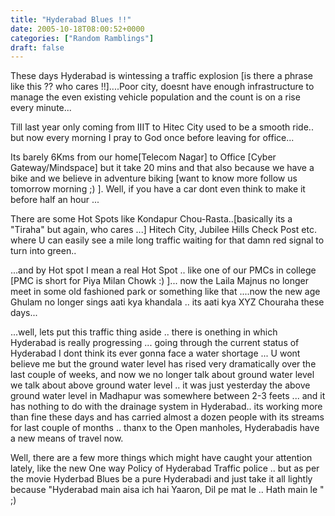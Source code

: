 ```yaml
---
title: "Hyderabad Blues !!"
date: 2005-10-18T08:00:52+0000
categories: ["Random Ramblings"]
draft: false
---
```


These days Hyderabad is wintessing a  traffic explosion [is there a phrase like this ?? who cares !!]....Poor city, doesnt have enough infrastructure to manage the even existing vehicle population and the count is on a rise every minute...

Till last year only coming from IIIT to Hitec City used to be a smooth ride.. but now every morning I  pray to God once before leaving for office... 

Its barely 6Kms from our home[Telecom Nagar] to Office [Cyber Gateway/Mindspace] but it take 20 mins and that also because we have a bike and we believe in adventure biking [want to know more follow us tomorrow morning ;) ]. Well, if you have a car dont even think to make it before half an hour ...

There are some Hot Spots like Kondapur Chou-Rasta..[basically its a "Tiraha" but again,  who cares ...] Hitech City, Jubilee Hills Check Post etc. where U can easily see a mile long traffic waiting for that damn red signal to turn into green..

...and by Hot spot I mean a real Hot Spot .. like one of our PMCs in college [PMC is short for Piya Milan Chowk :) ]... now the Laila Majnus no longer meet in some old fashioned park or something like that ....now the new age Ghulam no longer sings aati kya khandala .. its aati kya XYZ Chouraha these days...

...well, lets put this traffic thing aside .. there is onething in which Hyderabad is really progressing ... going through the current status of Hyderabad I dont think its ever gonna face a water shortage ... U wont believe me but the ground water level has rised very dramatically over the last couple of weeks, and now we no longer talk about ground water level we talk about above ground water level  .. it was just yesterday the above ground water level in Madhapur was somewhere between 2-3 feets ... and it has nothing to do with the drainage system in Hyderabad.. its working more than fine these days and has carried almost a dozen people with its streams for last couple of months .. thanx  to the Open manholes, Hyderabadis have a new means of travel now.

Well, there are a few more things which might have caught your attention lately, like the new One way Policy of Hyderabad Traffic police .. but as per the movie Hyderbad Blues be a pure Hyderabadi and just take it all lightly because    "Hyderabad main aisa ich hai Yaaron, Dil pe mat le .. Hath main le " ;)